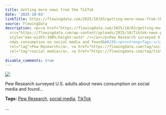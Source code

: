 ```yaml
---
title: Getting more news from the TikTok
date: '2025-10-03'
linkTitle: https://flowingdata.com/2025/10/03/getting-more-news-from-the-tiktok/
source: FlowingData
description: <p><a href="https://flowingdata.com/2025/10/03/getting-more-news-from-the-tiktok/"><img
  src="https://flowingdata.com/wp-content/uploads/2025/10/Tiktok-news-pew-750x492.png"
  style="max-width:100%;height:auto" /></a></p>Pew Research surveyed U.S. adults about
  news consumption on social media and found&#8230;<p><strong>Tags:</strong> <a href="https://flowingdata.com/tag/pew-research/"
  rel="tag">Pew Research</a>, <a href="https://flowingdata.com/tag/social-media/"
  rel="tag">social media</a>, <a href="https://flowingdata.com/tag/tiktok/" rel="tag">TikTok</a></p>
  ...
disable_comments: true
---
```

<p><a href="https://flowingdata.com/2025/10/03/getting-more-news-from-the-tiktok/"><img src="https://flowingdata.com/wp-content/uploads/2025/10/Tiktok-news-pew-750x492.png" style="max-width:100%;height:auto" /></a></p>Pew Research surveyed U.S. adults about news consumption on social media and found&#8230;<p><strong>Tags:</strong> <a href="https://flowingdata.com/tag/pew-research/" rel="tag">Pew Research</a>, <a href="https://flowingdata.com/tag/social-media/" rel="tag">social media</a>, <a href="https://flowingdata.com/tag/tiktok/" rel="tag">TikTok</a></p> ...